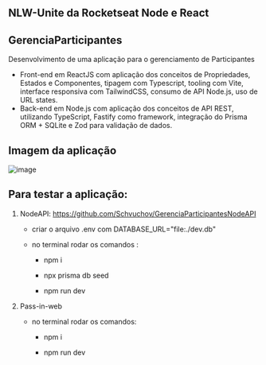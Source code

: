 ## NLW-Unite da Rocketseat Node e React
## GerenciaParticipantes
 Desenvolvimento de uma aplicação para o gerenciamento de Participantes
  - Front-end em ReactJS com aplicação dos conceitos de Propriedades, Estados e Componentes, tipagem com Typescript, tooling com Vite, interface responsiva com TailwindCSS, consumo de API Node.js, uso de URL states.
  - Back-end em Node.js com aplicação dos conceitos de API REST, utilizando TypeScript, Fastify como framework, integração do Prisma ORM + SQLite e Zod para validação de dados.

## Imagem da aplicação
![image](https://github.com/Schvuchov/GerenciaEvento/assets/86387013/9562caf8-7a9c-4e89-92a4-e9ed10972ecc)

## Para testar a aplicação:
  1)  NodeAPI:  https://github.com/Schvuchov/GerenciaParticipantesNodeAPI
      - criar o arquivo .env com DATABASE_URL="file:./dev.db"
     
      - no terminal rodar os comandos :
     
         - npm i 
         
         - npx prisma db seed
         
         - npm run dev
    
     
         
  2)  Pass-in-web
    
      - no terminal rodar os comandos:
      
         - npm i 
         
         - npm run dev         

    
